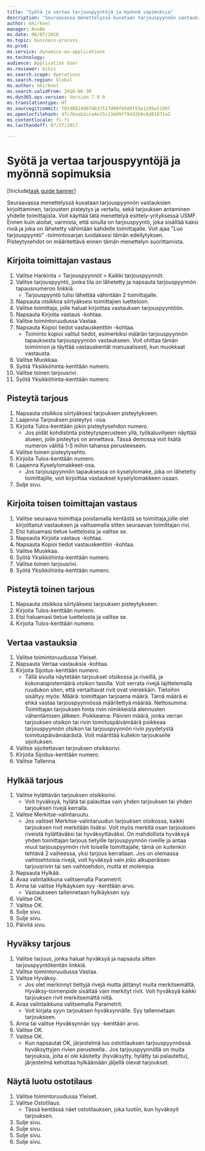 ```yaml
--- 
title: "Syötä ja vertaa tarjouspyyntöjä ja myönnä sopimuksia"
description: "Seuraavassa menettelyssä kuvataan tarjouspyynnön vastauksien kirjoittaminen, tarjousten pisteytys ja vertailu, sekä tarjouksen antaminen yhdelle toimittajista."
author: mkirknel
manager: AnnBe
ms.date: 06/07/2016
ms.topic: business-process
ms.prod: 
ms.service: dynamics-ax-applications
ms.technology: 
audience: Application User
ms.reviewer: bibis
ms.search.scope: Operations
ms.search.region: Global
ms.author: mkirknel
ms.search.validFrom: 2016-06-30
ms.dyn365.ops.version: Version 7.0.0
ms.translationtype: HT
ms.sourcegitcommit: f01d88149074b37517d00f03d8f55e1199a5198f
ms.openlocfilehash: d7c76eab2cca4e15c13dd9f79432b9c6d81071a2
ms.contentlocale: fi-fi
ms.lasthandoff: 07/27/2017

---
```

# <a name="enter-and-compare-rfq-bids-and-award-contracts"></a>Syötä ja vertaa tarjouspyyntöjä ja myönnä sopimuksia

[!include[task guide banner](../../includes/task-guide-banner.md)]

Seuraavassa menettelyssä kuvataan tarjouspyynnön vastauksien kirjoittaminen, tarjousten pisteytys ja vertailu, sekä tarjouksen antaminen yhdelle toimittajista. Voit käyttää tätä menettelyä esittely-yrityksessä USMF. Ennen kuin aloitat, varmista, että sinulla on tarjouspyyntö, joka sisältää kaksi riviä ja joka on lähetetty vähintään kahdelle toimittajalle. Voit ajaa "Luo tarjouspyyntö" -toimintosarjan luodaksesi tämän edellytyksen. Pisteytysehdot on määritettävä ennen tämän menettelyn suorittamista.


## <a name="enter-a-reply-from-a-vendor"></a>Kirjoita toimittajan vastaus
1. Valitse Hankinta > Tarjouspyynnöt > Kaikki tarjouspyynnöt.
2. Valitse tarjouspyyntö, jonka tila on lähetetty ja napsauta tarjouspyynnön tapausnumeron linkkiä.
    * Tarjouspyyntö tulisi lähettää vähintään 2 toimittajalle.  
3. Napsauta otsikkoa siirtyäksesi toimittajien luetteloon.
4. Valitse toimittaja, jolle haluat kirjoittaa vastauksen tarjouspyyntöön.
5. Napsauta Kirjoita vastaus -kohtaa.
6. Valitse toimintoruudussa Vastaa.
7. Napsauta Kopioi tiedot vastauskenttiin -kohtaa.
    * Toiminto kopioi valitut tiedot, esimerkiksi määrän tarjouspyynnön tapauksesta tarjouspyynnön vastaukseen. Voit ohittaa tämän toiminnon ja täyttää vastauskentät manuaalisesti, kun muokkaat vastausta.  
8. Valitse Muokkaa.
9. Syötä Yksikköhinta-kenttään numero.
10. Valitse toinen tarjousrivi.
11. Syötä Yksikköhinta-kenttään numero.

## <a name="score-the-bid"></a>Pisteytä tarjous
1. Napsauta otsikkoa siirtyäksesi tarjouksen pisteytykseen.
2. Laajenna Tarjouksen pisteytys -osa.
3. Kirjoita Tulos-kenttään jokin pisteytysehdon numero.
    * Jos pidät kohdistinta pisteytysperusteen yllä, työkaluvihjeen näyttää alueen, jolle pisteytys on annettava. Tässä demossa voit lisätä numeron väliltä 1-5 mihin tahansa perusteeseen.  
4. Valitse toinen pisteytysehto.
5. Kirjoita Tulos-kenttään numero.
6. Laajenna Kyselylomakkeet-osa.
    * Jos tarjouspyynnön tapauksessa on kyselylomake, joka on lähetetty toimittajille, voit kirjoittaa vastaukset kyselylomakkeen osaan.  
7. Sulje sivu.

## <a name="enter-a-reply-for-another-vendor"></a>Kirjoita toisen toimittajan vastaus
1. Valitse seuraava toimittaja poistamalla kentästä se toimittaja,jolle olet kirjoittanut vastauksen ja valitsemalla sitten seuraavan toimittajan rivi.
2. Etsi haluamasi tietue luettelosta ja valitse se.
3. Napsauta Kirjoita vastaus -kohtaa.
4. Napsauta Kopioi tiedot vastauskenttiin -kohtaa.
5. Valitse Muokkaa.
6. Syötä Yksikköhinta-kenttään numero.
7. Valitse toinen tarjousrivi.
8. Syötä Yksikköhinta-kenttään numero.

## <a name="score-the-second-bid"></a>Pisteytä toinen tarjous
1. Napsauta otsikkoa siirtyäksesi tarjouksen pisteytykseen.
2. Kirjoita Tulos-kenttään numero.
3. Etsi haluamasi tietue luettelosta ja valitse se.
4. Kirjoita Tulos-kenttään numero.

## <a name="compare-the-replies"></a>Vertaa vastauksia
1. Valitse toimintoruudussa Yleiset.
2. Napsauta Vertaa vastauksia -kohtaa.
3. Kirjoita Sijoitus-kenttään numero.
    * Tällä sivulla näytetään tarjoukset otsikossa ja riveillä, ja kokonaispistemäärä otsikon tasolla. Voit verrata rivejä lajittelemalla ruudukon siten, että vertailtavat rivit ovat vierekkäin. Tietoihin sisältyy myös: Määrä: toimittajan tarjoama määrä. Tämä määrä ei ehkä vastaa tarjouspyynnössä määritettyä määrää.   Nettosumma: Toimittajan tarjouksen hinta rivin nimikkeistä alennusten vähentämisen jälkeen.   Poikkeama: Päivien määrä, jonka verran tarjouksen otsikon tai rivin toimituspäivämäärä poikkeaa tarjouspyynnön otsikon tai tarjouspyynnön rivin pyydetystä toimituspäivämäärästä.   Voit määrittää kullekin tarjoukselle sijoituksen.  
4. Valitse sijoitettavan tarjouksen otsikkorivi.
5. Kirjoita Sijoitus-kenttään numero.
6. Valitse Tallenna.

## <a name="reject-a-bid"></a>Hylkää tarjous
1. Valitse hylättävän tarjouksen otsikkorivi.
    * Voit hyväksyä, hylätä tai palauttaa vain yhden tarjouksen tai yhden tarjouksen rivejä kerralla.  
2. Valitse Merkitse-valintaruutu.
    * Jos valitset Merkitse-valintaruudun tarjouksen otsikossa, kaikki tarjouksen rivit merkitään lisäksi. Voit myös merkitä osan tarjouksen riveistä hylättäväksi tai hyväksyttäväksi. On mahdollista hyväksyä yhden toimittajan tarjous tietyille tarjouspyynnön riveille ja antaa muut tarjouspyynnön rivit toiselle toimittajalle; tämä on kuitenkin tehtävä 2 vaiheessa, yksi tarjous kerrallaan. Jos on olemassa vaihtoehtoisia rivejä, voit hyväksyä vain joko alkuperäisen tarjousrivin tai sen vaihtoehdon, mutta et molempia.  
3. Napsauta Hylkää.
4. Avaa valintaikkuna valitsemalla Parametrit.
5. Anna tai valitse Hylkäyksen syy -kenttään arvo.
    * Vastaukseen tallennetaan hylkäyksen syy.  
6. Valitse OK.
7. Valitse OK.
8. Sulje sivu.
9. Sulje sivu.
10. Päivitä sivu.

## <a name="accept-a-bid"></a>Hyväksy tarjous
1. Valitse tarjous, jonka haluat hyväksyä ja napsauta sitten tarjouspyyntökentän linkkiä.
2. Valitse toimintoruudussa Vastaa.
3. Valitse Hyväksy.
    * Jos olet merkinnyt tiettyjä rivejä mutta jättänyt muita merkitsemättä, Hyväksy-toimenpide sisältää vain merkityt rivit. Voit hyväksyä kaikki tarjouksen rivit merkitsemättä niitä.  
4. Avaa valintaikkuna valitsemalla Parametrit.
    * Voit kirjata syyn tarjouksen hyväksynnälle. Syy tallennetaan tarjoukseen.  
5. Anna tai valitse Hyväksynnän syy -kenttään arvo.
6. Valitse OK.
7. Valitse OK.
    * Kun napsautat OK, järjestelmä luo ostotilauksen tarjouspyynnössä hyväksyttyjen rivien perusteella.. Jos tarjouspyynnöllä on muita tarjouksia, joita ei ole käsitelty (hyväksytty, hylätty tai palautettu), järjestelmä kehottaa hylkäämään jäljellä olevat tarjoukset.  

## <a name="view-the-purchase-order-thats-been-generated"></a>Näytä luotu ostotilaus
1. Valitse toimintoruudussa Yleiset.
2. Valitse Ostotilaus.
    * Tässä kentässä näet ostotilauksen, joka luotiin, kun hyväksyit tarjouksen.  
3. Sulje sivu.
4. Sulje sivu.
5. Sulje sivu.
6. Sulje sivu.


